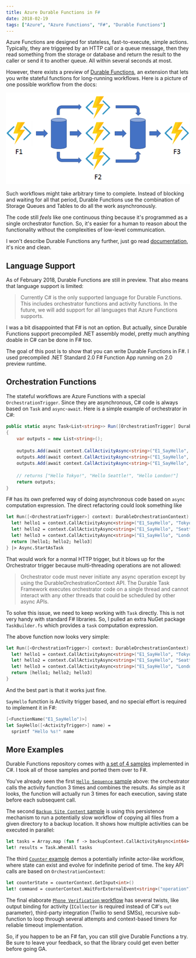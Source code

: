 ```yaml
---
title: Azure Durable Functions in F#
date: 2018-02-19
tags: ["Azure", "Azure Functions", "F#", "Durable Functions"]
---
```


Azure Functions are designed for stateless, fast-to-execute,
simple actions. Typically, they are triggered by an HTTP call or a queue message,
then they read something from the storage or database and return the result
to the caller or send it to another queue. All within several seconds at most.

However, there exists a preview of [Durable Functions](https://docs.microsoft.com/en-us/azure/azure-functions/durable-functions-overview),
an extension that lets you write stateful functions for long-running workflows.
Here is a picture of one possible workflow from the docs:

![Fan-out Fan-in Workflow](fan-out-fan-in.png)

Such workflows might take arbitrary time to complete. Instead of blocking and
waiting for all that period, Durable Functions use the combination of
Storage Queues and Tables to do all the work asynchronously.

The code still *feels* like one continuous thing because it's programmed
as a single orchestrator function. So, it's easier for a human to reason 
about the functionality without the complexities of low-level communication.

I won't describe Durable Functions any further, just go read
[documentation](https://docs.microsoft.com/en-us/azure/azure-functions/durable-functions-overview),
it's nice and clean.

Language Support
----------------

As of February 2018, Durable Functions are still in preview. That also means
that language support is limited:

> Currently C# is the only supported language for Durable Functions. This 
> includes orchestrator functions and activity functions. In the future, 
> we will add support for all languages that Azure Functions supports.

I was a bit disappointed that F# is not an option. But actually, since
Durable Functions support precompiled .NET assembly model, pretty much
anything doable in C# can be done in F# too.

The goal of this post is to show that you can write Durable Functions in F#.
I used precompiled .NET Standard 2.0 F# Function App running on 2.0 preview
runtime.

Orchestration Functions
-----------------------

The stateful workflows are Azure Functions with a special `OrchestrationTrigger`.
Since they are asynchronous, C# code is always based on `Task` and `async`-`await`.
Here is a simple example of orchestrator in C#:

``` csharp
public static async Task<List<string>> Run([OrchestrationTrigger] DurableOrchestrationContext context)
{
    var outputs = new List<string>();

    outputs.Add(await context.CallActivityAsync<string>("E1_SayHello", "Tokyo"));
    outputs.Add(await context.CallActivityAsync<string>("E1_SayHello", "Seattle"));
    outputs.Add(await context.CallActivityAsync<string>("E1_SayHello", "London"));

    // returns ["Hello Tokyo!", "Hello Seattle!", "Hello London!"]
    return outputs;
}
```

F# has its own preferred way of doing asynchronous code based on `async`
computation expression. The direct refactoring could look something like

``` fsharp
let Run([<OrchestrationTrigger>] context: DurableOrchestrationContext) = async {
  let! hello1 = context.CallActivityAsync<string>("E1_SayHello", "Tokyo")   |> Async.AwaitTask
  let! hello2 = context.CallActivityAsync<string>("E1_SayHello", "Seattle") |> Async.AwaitTask
  let! hello3 = context.CallActivityAsync<string>("E1_SayHello", "London")  |> Async.AwaitTask
  return [hello1; hello2; hello3]
} |> Async.StartAsTask   
```

That would work for a normal HTTP trigger, but it blows up for the Orchestrator
trigger because multi-threading operations are not allowed:

> Orchestrator code must never initiate any async operation except by 
> using the DurableOrchestrationContext API. The Durable Task Framework 
> executes orchestrator code on a single thread and cannot interact with 
> any other threads that could be scheduled by other async APIs.

To solve this issue, we need to keep working with `Task` directly. This is
not very handy with standard F# libraries. So, I pulled an extra NuGet
package `TaskBuilder.fs` which provides a `task` computation expression.

The above function now looks very simple:

``` fsharp
let Run([<OrchestrationTrigger>] context: DurableOrchestrationContext) = task {
  let! hello1 = context.CallActivityAsync<string>("E1_SayHello", "Tokyo")
  let! hello2 = context.CallActivityAsync<string>("E1_SayHello", "Seattle")
  let! hello3 = context.CallActivityAsync<string>("E1_SayHello", "London")
  return [hello1; hello2; hello3]
}       
```

And the best part is that it works just fine.

`SayHello` function is Activity trigger based, and no special effort is required
to implement it in F#:

``` fsharp
[<FunctionName("E1_SayHello")>]
let SayHello([<ActivityTrigger>] name) =
  sprintf "Hello %s!" name
```

More Examples
-------------

Durable Functions repository comes with 
[a set of 4 samples](https://github.com/Azure/azure-functions-durable-extension/tree/master/samples/precompiled)
implemented in C#. I took all of those samples and ported them over to F#.

You've already seen the first [`Hello Sequence` sample](https://github.com/mikhailshilkov/azure-functions-fsharp-examples/blob/master/12-durable/HelloSequence.fs)
above: the orchestrator calls the activity function 3 times and combines the
results. As simple as it looks, the function will actually run 3 times for each
execution, saving state before each subsequent call.

The second [`Backup Site Content` sample](https://github.com/mikhailshilkov/azure-functions-fsharp-examples/blob/master/12-durable/BackupSiteContent.fs)
is using this persistence mechanism to run
a potentially slow workflow of copying all files from a given directory to
a backup location. It shows how multiple activities can be executed in
parallel:

``` fsharp
let tasks = Array.map (fun f -> backupContext.CallActivityAsync<int64>("E2_CopyFileToBlob", f)) files
let! results = Task.WhenAll tasks
```

The third [`Counter` example](https://github.com/mikhailshilkov/azure-functions-fsharp-examples/blob/master/12-durable/Counter.fs)
demos a potentially infinite actor-like workflow, where state can exist and
evolve for indefinite period of time. The key API calls are based on
`OrchestrationContext`:

``` fsharp
let counterState = counterContext.GetInput<int>()
let! command = counterContext.WaitForExternalEvent<string>("operation")
```

The final elaborate [`Phone Verification` workflow](https://github.com/mikhailshilkov/azure-functions-fsharp-examples/blob/master/12-durable/PhoneVerification.fs)
has several twists, like output binding for activity (`ICollector` is required
instead of C#'s `out` parameter), third-party integration (Twilio to send SMSs),
recursive sub-function to loop through several attempts and context-based
timers for reliable timeout implementation.

So, if you happen to be an F# fan, you can still give Durable Functions a try.
Be sure to leave your feedback, so that the library could get even better 
before going GA.